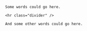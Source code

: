 ```svelte example raised
Some words could go here.

<hr class="divider" />

And some other words could go here.
```
